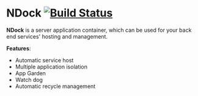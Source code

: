 NDock  [![Build Status](https://travis-ci.org/kerryjiang/NDock.svg?branch=master)](https://travis-ci.org/kerryjiang/NDock)
=====

**NDock** is a server application container, which can be used for your back end services' hosting and management.

**Features**:

* Automatic service host
* Multiple application isolation
* App Garden
* Watch dog
* Automatic recycle management
